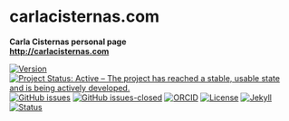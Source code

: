 # carlacisternas.com
**Carla Cisternas personal page**\
**http://carlacisternas.com**

[![Version](https://img.shields.io/badge/version-v1.4.16-blue.svg)](CHANGELOG.md) [![Project Status: Active – The project has reached a stable, usable state and is being actively developed.](https://www.repostatus.org/badges/latest/active.svg)](STATUS.md) [![GitHub issues](https://img.shields.io/github/issues/training-datalab/carlacisternas.com.svg)](https://github.com/training-datalab/carlacisternas.com/issues/) [![GitHub issues-closed](https://img.shields.io/github/issues-closed/training-datalab/carlacisternas.com.svg)](https://github.com/training-datalab/carlacisternas.com/issues?q=is%3Aissue+is%3Aclosed) [![ORCID](https://img.shields.io/badge/ORCID%20iD-0000--0001--7948--6194-brightgreen.svg)](https://orcid.org/0000-0001-7948-6194) [![License](https://img.shields.io/badge/license-MIT-black)](https://github.com/training-datalab/carlacisternas.com/blob/master/LICENSE) [![Jekyll](https://img.shields.io/badge/made%20with-Jekyll-1f425f.svg)](https://jekyllrb.com/) [![Status](https://img.shields.io/website-up-down-green-red/http/carlacisternas.com.svg)](https://carlacisternas.com)
